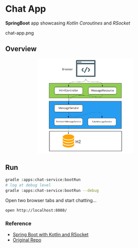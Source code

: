 # Chat App

**SpringBoot** app showcasing *Kotlin Coroutines* and *RSocket* 

chat-app.png

## Overview

<p align="center">
  <img src="../../docs/images/chat-app.png" width="60%">
</p>


## Run
```bash
gradle :apps:chat-service:bootRun
# log at debug level
gradle :apps:chat-service:bootRun --debug
```

Open two browser tabs and start chatting...
```bash
open http://localhost:8080/
```


### Reference 
* [Spring Boot with Kotlin and RSocket](https://spring.io/guides/tutorials/spring-webflux-kotlin-rsocket/)
* [Original Repo](https://github.com/kotlin-hands-on/kotlin-spring-chat)

